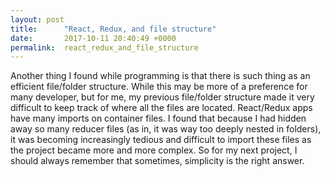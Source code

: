 ```yaml
---
layout: post
title:      "React, Redux, and file structure"
date:       2017-10-11 20:40:49 +0000
permalink:  react_redux_and_file_structure
---
```



Another thing I found while programming is that there is such thing as an efficient file/folder structure.   While this may be more of a preference for many developer, but for me, my previous file/folder structure made it very difficult to keep track of where all the files are located.  React/Redux apps have many imports on container files.  I found that because I had hidden away so many reducer files (as in, it was way too deeply nested in folders), it was becoming increasingly tedious and difficult to import these files as the project became more and more complex.  So for my next project, I should always remember that sometimes, simplicity is the right answer.
